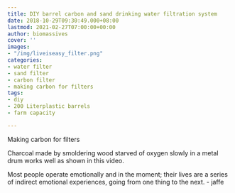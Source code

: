 ```yaml
---
title: DIY barrel carbon and sand drinking water filtration system
date: 2018-10-29T09:30:49.000+08:00
lastmod: 2021-02-27T07:00:00+00:00
author: biomassives
cover: ''
images:
- "/img/liveiseasy_filter.png"
categories:
- water filter
- sand filter
- carbon filter
- making carbon for filters
tags:
- diy
- 200 Literplastic barrels
- farm capacity

---
```

Making carbon for filters

<!--more-->

Charcoal made by smoldering wood starved of oxygen slowly in a metal drum works well as shown in this video.

Most people operate emotionally and in the moment; their lives are a series of indirect emotional experiences, going from one thing to the next. - jaffe